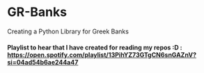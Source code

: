 # GR-Banks
 Creating a Python Library for Greek Banks

#### Playlist to hear that I have created for reading my repos :D : <https://open.spotify.com/playlist/13PihYZ73GTgCN6snGAZnV?si=04ad54b6ae244a47>
